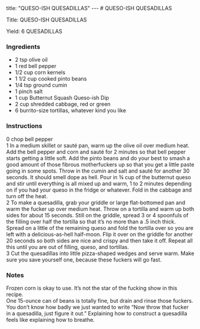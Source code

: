 <!DOCTYPE HTML PUBLIC "-//W3C//DTD HTML 4.0 Transitional//EN">
<html>
  <head>
  title: "QUESO-ISH QUESADILLAS"
---
# QUESO-ISH QUESADILLAS<link rel='stylesheet' href='style.css' type='text/css'><meta http-equiv="Content-Style-Stype" content="text/css">
     <meta http-equiv="Content-Type" content="text/html;charset=utf-8">
     </head><body><div class="recipe" itemscope itemtype="http://schema.org/Recipe"><div class='header'><p class="title"><span class="label">Title:</span> <span itemprop="name">QUESO-ISH QUESADILLAS</span></p>
<p class="yields"><span class="label">Yield:</span> <span itemprop="recipeYield">6 QUESADILLAS</span></p>
</div><div class="ing"><h3>Ingredients</h3><ul class="ing"><li class="ing" itemprop="ingredients">2 tsp olive oil </li>
<li class="ing" itemprop="ingredients">1 red bell pepper </li>
<li class="ing" itemprop="ingredients">1/2 cup corn kernels </li>
<li class="ing" itemprop="ingredients">1 1/2 cup cooked pinto beans </li>
<li class="ing" itemprop="ingredients">1/4 tsp ground cumin </li>
<li class="ing" itemprop="ingredients">1 pinch salt </li>
<li class="ing" itemprop="ingredients">1 cup Butternut Squash Queso-ish Dip </li>
<li class="ing" itemprop="ingredients">2 cup shredded cabbage, red or green </li>
<li class="ing" itemprop="ingredients">6 burrito-size tortillas, whatever kind you like </li>
</ul>
</div>
<div class="instructions"><h3 class="Instructions">Instructions</h3><div itemprop="recipeInstructions"><p>0 chop bell pepper<br>1 In a medium skillet or sauté pan, warm up the olive oil over medium heat. Add the bell pepper and corn and sauté for 2 minutes so that bell pepper starts getting a little soft. Add the pinto beans and do your best to smash a good amount of those fibrous motherfuckers up so that you get a little paste going in some spots. Throw in the cumin and salt and sauté for another 30 seconds. It should smell dope as hell. Pour in ¾ cup of the butternut queso and stir until everything is all mixed up and warm, 1 to 2 minutes depending on if you had your queso in the fridge or whatever. Fold in the cabbage and turn off the heat.<br>2 To make a quesadilla, grab your griddle or large flat-bottomed pan and warm the fucker up over medium heat. Throw on a tortilla and warm up both sides for about 15 seconds. Still on the griddle, spread 3 or 4 spoonfuls of the filling over half the tortilla so that it’s no more than a .5 inch thick. Spread on a little of the remaining queso and fold the tortilla over so you are left with a delicious-as-hell half-moon. Flip it over on the griddle for another 20 seconds so both sides are nice and crispy and then take it off. Repeat all this until you are out of filling, queso, and tortillas.<br>3 Cut the quesadillas into little pizza-shaped wedges and serve warm. Make sure you save yourself one, because these fuckers will go fast.</p></div></div><div class="modifications"><h3 class="Notes">Notes</h3><p>Frozen corn is okay to use. It’s not the star of the fucking show in this recipe.<br> One 15-ounce can of beans is totally fine, but drain and rinse those fuckers.<br> You don’t know how badly we just wanted to write “Now throw that fucker in a quesadilla, just figure it out.” Explaining how to construct a quesadilla feels like explaining how to breathe.</p></div></div>

</body>
</html>